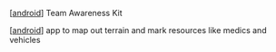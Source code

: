 [[android]] Team Awareness Kit

[[android]] app to map out terrain and mark resources like medics and vehicles

[//begin]: # "Autogenerated link references for markdown compatibility"
[android]: android.md "android"
[android]: android.md "android"
[//end]: # "Autogenerated link references"
